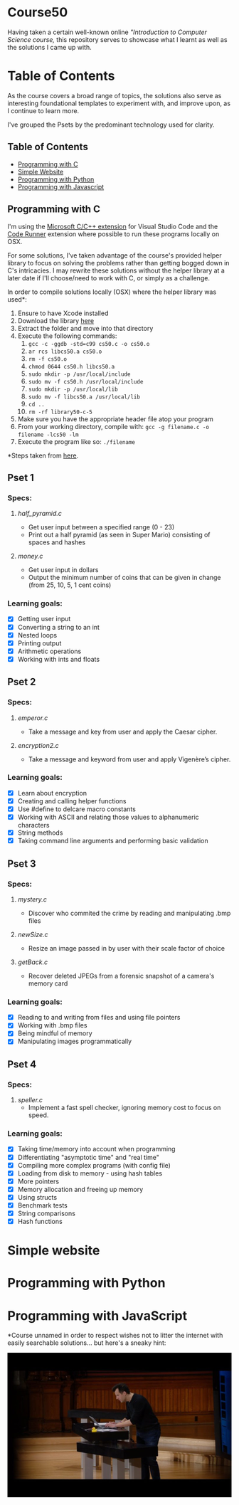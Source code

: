 # Course50

Having taken a certain well-known online *"Introduction to Computer Science course,* this repository serves to showcase what I learnt as well as the solutions I came up with.

# Table of Contents

As the course covers a broad range of topics, the solutions also serve as interesting foundational templates to experiment with, and improve upon, as I continue to learn more.

I've grouped the Psets by the predominant technology used for clarity.

## Table of Contents

* [Programming with C](#c-programming)
* [Simple Website](#website)
* [Programming with Python](#python)
* [Programming with Javascript](#javascript)


## <a name="c-programming"></a>Programming with C

I'm using the [Microsoft C/C++ extension](https://marketplace.visualstudio.com/items?itemName=ms-vscode.cpptools) for Visual Studio Code and the [Code Runner](https://marketplace.visualstudio.com/items?itemName=formulahendry.code-runner) extension where possible to run these programs locally on OSX.

For some solutions, I've taken advantage of the course's provided helper library to focus on solving the problems rather than getting bogged down in C's intricacies. I may rewrite these solutions without the helper library at a later date if I'll choose/need to work with C, or simply as a challenge.

In order to compile solutions locally (OSX) where the helper library was used*:

1. Ensure to have Xcode installed
2. Download the library [here](https://github.com/cs50/libcs50/releases)
3. Extract the folder and move into that directory
4. Execute the following commands:
   1. `gcc -c -ggdb -std=c99 cs50.c -o cs50.o`
   2. `ar rcs libcs50.a cs50.o`
   3. `rm -f cs50.o`
   4. `chmod 0644 cs50.h libcs50.a`
   5. `sudo mkdir -p /usr/local/include`
   6. `sudo mv -f cs50.h /usr/local/include`
   7. `sudo mkdir -p /usr/local/lib`
   8. `sudo mv -f libcs50.a /usr/local/lib`
   9. `cd ..`
   10. `rm -rf library50-c-5`
5. Make sure you have the appropriate header file atop your program
6. From your working directory, compile with: `gcc -g filename.c -o filename -lcs50 -lm`
7. Execute the program like so: `./filename`

*Steps taken from [here](https://cs50.stackexchange.com/a/2998/23961).

## Pset 1

### Specs:

1. *half_pyramid.c*
   + Get user input between a specified range (0 - 23)
   + Print out a half pyramid (as seen in Super Mario) consisting of spaces and hashes

2. *money.c*
   + Get user input in dollars
   + Output the minimum number of coins that can be given in change (from 25, 10, 5, 1 cent coins)

### Learning goals:

* [x] Getting user input
* [x] Converting a string to an int
* [x] Nested loops
* [x] Printing output
* [x] Arithmetic operations
* [x] Working with ints and floats

## Pset 2

### Specs:

1. *emperor.c*
   + Take a message and key from user and apply the Caesar cipher.

2. *encryption2.c*
   + Take a message and keyword from user and apply Vigenère’s cipher.

### Learning goals:

* [x] Learn about encryption
* [x] Creating and calling helper functions
* [x] Use #define to delcare macro constants
* [x] Working with ASCII and relating those values to alphanumeric characters
* [x] String methods
* [x] Taking command line arguments and performing basic validation

## Pset 3

### Specs:

1. *mystery.c*
   + Discover who commited the crime by reading and manipulating .bmp files

2. *newSize.c*
   + Resize an image passed in by user with their scale factor of choice

3. *getBack.c*
   + Recover deleted JPEGs from a forensic snapshot of a camera's memory card

### Learning goals:

* [x] Reading to and writing from files and using file pointers
* [x] Working with .bmp files
* [x] Being mindful of memory
* [x] Manipulating images programmatically

## Pset 4

### Specs:

1. *speller.c*
   + Implement a fast spell checker, ignoring memory cost to focus on speed.

### Learning goals:

* [x] Taking time/memory into account when programming
* [x] Differentiating "asymptotic time" and "real time"
* [x] Compiling more complex programs (with config file)
* [x] Loading from disk to memory - using hash tables
* [x] More pointers
* [x] Memory allocation and freeing up memory
* [x] Using structs
* [x] Benchmark tests
* [x] String comparisons
* [x] Hash functions

# <a name="website"></a>Simple website
# <a name="python"></a>Programming with Python
# <a name="javascript"></a>Programming with JavaScript

*Course unnamed in order to respect wishes not to litter the internet with easily searchable solutions... but here's a sneaky hint:

![David Malan](images/malan.jpg)
